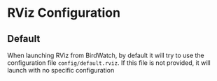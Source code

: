 # RViz Configuration

## Default

When launching RViz from BirdWatch, by default it will try to use the configuration file `config/default.rviz`. If this file is not provided, it will launch with no specific configuration

